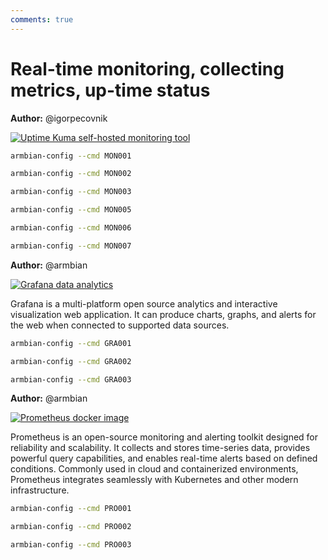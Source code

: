 ```yaml
---
comments: true
---
```


# Real-time monitoring, collecting metrics, up-time status

**Author:** @igorpecovnik


<!--- section image START from tools/include/images/MON001.webp --->
[![Uptime Kuma self-hosted monitoring tool](/images/MON001.webp)](#)
<!--- section image STOP from tools/include/images/MON001.webp --->


~~~ bash title="Uptime Kuma self-hosted monitoring tool:"
armbian-config --cmd MON001
~~~


~~~ bash title="Uptime Kuma remove:"
armbian-config --cmd MON002
~~~


~~~ bash title="Uptime Kuma purge with data folder:"
armbian-config --cmd MON003
~~~


~~~ bash title="Netdata - monitoring real-time metrics:"
armbian-config --cmd MON005
~~~


~~~ bash title="Netdata remove:"
armbian-config --cmd MON006
~~~


~~~ bash title="Netdata purge with data folder:"
armbian-config --cmd MON007
~~~

**Author:** @armbian


<!--- section image START from tools/include/images/GRA001.png --->
[![Grafana data analytics](/images/GRA001.png)](#)
<!--- section image STOP from tools/include/images/GRA001.png --->


<!--- header START from tools/include/markdown/GRA001-header.md --->
Grafana is a multi-platform open source analytics and interactive visualization web application. It can produce charts, graphs, and alerts for the web when connected to supported data sources.
<!--- header STOP from tools/include/markdown/GRA001-header.md --->


~~~ bash title="Grafana data analytics:"
armbian-config --cmd GRA001
~~~


~~~ bash title="Grafana remove:"
armbian-config --cmd GRA002
~~~


~~~ bash title="Grafana purge with data folder:"
armbian-config --cmd GRA003
~~~

**Author:** @armbian


<!--- section image START from tools/include/images/PRO001.png --->
[![Prometheus docker image](/images/PRO001.png)](#)
<!--- section image STOP from tools/include/images/PRO001.png --->


<!--- header START from tools/include/markdown/PRO001-header.md --->
Prometheus is an open-source monitoring and alerting toolkit designed for reliability and scalability. It collects and stores time-series data, provides powerful query capabilities, and enables real-time alerts based on defined conditions. Commonly used in cloud and containerized environments, Prometheus integrates seamlessly with Kubernetes and other modern infrastructure.

<!--- header STOP from tools/include/markdown/PRO001-header.md --->


~~~ bash title="Prometheus docker image:"
armbian-config --cmd PRO001
~~~


~~~ bash title="Prometheus remove:"
armbian-config --cmd PRO002
~~~


~~~ bash title="Prometheus purge with data folder:"
armbian-config --cmd PRO003
~~~
